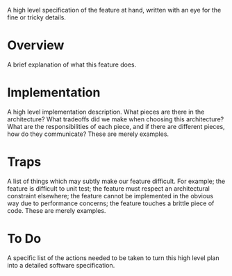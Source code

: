 A high level specification of the feature at hand, written with an eye for the fine or tricky details.

# Overview
A brief explanation of what this feature does.

# Implementation
A high level implementation description. What pieces are there in the architecture? What tradeoffs did we make when choosing this architecture? What are the responsibilities of each piece, and if there are different pieces, how do they communicate? These are merely examples.

# Traps
A list of things which may subtly make our feature difficult. For example; the feature is difficult to unit test; the feature must respect an architectural constraint elsewhere; the feature cannot be implemented in the obvious way due to performance concerns; the feature touches a brittle piece of code. These are merely examples.

# To Do
A specific list of the actions needed to be taken to turn this high level plan into a detailed software specification.